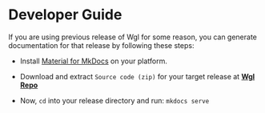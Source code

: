 # Developer Guide

If you are using previous release of Wgl for some reason, you can generate documentation for that release by following these steps:

- Install [Material for MkDocs](https://squidfunk.github.io/mkdocs-material/getting-started/) on your platform.

- Download and extract `Source code (zip)` for your target release at [**Wgl Repo**](https://github.com/bitlaab-bolt/wgl)

- Now, `cd` into your release directory and run: `mkdocs serve`

